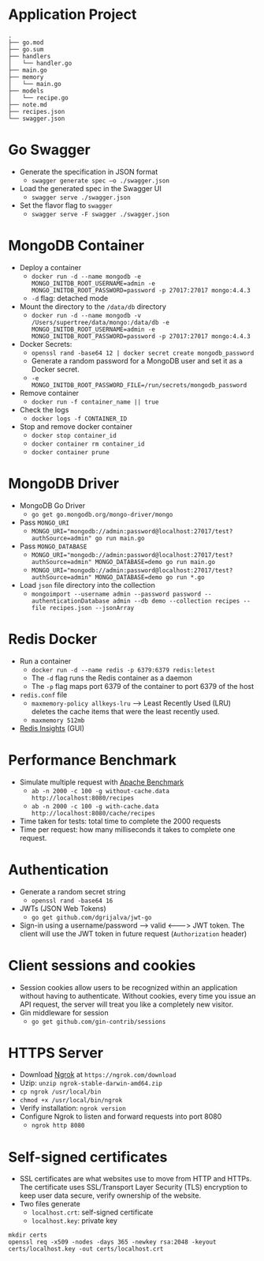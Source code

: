 # Application Project
```
.
├── go.mod
├── go.sum
├── handlers
│   └── handler.go
├── main.go
├── memory
│   └── main.go
├── models
│   └── recipe.go
├── note.md
├── recipes.json
└── swagger.json
```

# Go Swagger
- Generate the specification in JSON format
  - `swagger generate spec –o ./swagger.json`
- Load the generated spec in the Swagger UI
  - `swagger serve ./swagger.json`
- Set the flavor flag to `swagger`
  - `swagger serve -F swagger ./swagger.json`

# MongoDB Container
- Deploy a container
  - `docker run -d --name mongodb -e MONGO_INITDB_ROOT_USERNAME=admin -e MONGO_INITDB_ROOT_PASSWORD=password -p 27017:27017 mongo:4.4.3`
  - `-d` flag: detached mode
- Mount the directory to the `/data/db` directory
  - `docker run -d --name mongodb -v /Users/supertree/data/mongo:/data/db -e MONGO_INITDB_ROOT_USERNAME=admin -e MONGO_INITDB_ROOT_PASSWORD=password -p 27017:27017 mongo:4.4.3`
- Docker Secrets: 
  - `openssl rand -base64 12 | docker secret create mongodb_password`
  - Generate a random password for a MongoDB user and set it as a Docker secret.
  - `-e MONGO_INITDB_ROOT_PASSWORD_FILE=/run/secrets/mongodb_password`
- Remove container
  - `docker run -f container_name || true`
- Check the logs
  - `docker logs -f CONTAINER_ID`
- Stop and remove docker container
  - `docker stop container_id`
  - `docker container rm container_id`
  - `docker container prune`

# MongoDB Driver
- MongoDB Go Driver
  - `go get go.mongodb.org/mongo-driver/mongo`
- Pass `MONGO_URI`
  - `MONGO_URI="mongodb://admin:password@localhost:27017/test?authSource=admin" go run main.go`
- Pass `MONGO_DATABASE`
  - `MONGO_URI="mongodb://admin:password@localhost:27017/test?authSource=admin" MONGO_DATABASE=demo go run main.go`
  - `MONGO_URI="mongodb://admin:password@localhost:27017/test?authSource=admin" MONGO_DATABASE=demo go run *.go`
- Load `json` file directory into the collection
  - `mongoimport --username admin --password password --authenticationDatabase admin --db demo --collection recipes --file recipes.json --jsonArray`

# Redis Docker
- Run a container
  - `docker run -d --name redis -p 6379:6379 redis:letest`
  - The `-d` flag runs the Redis container as a daemon
  - The `-p` flag maps port 6379 of the container to port 6379 of the host
- `redis.conf` file
  - `maxmemory-policy allkeys-lru` --> Least Recently Used (LRU) deletes the cache items that were the least recently used.
  - `maxmemory 512mb`
- [Redis Insights](https://redislabs.com/fr/redis-enterprise/redis-insight/) (GUI)

# Performance Benchmark
- Simulate multiple request with [Apache Benchmark](https://httpd.apache.org/docs/2.4/programs/ab.html)
  - `ab -n 2000 -c 100 -g without-cache.data http://localhost:8080/recipes`
  - `ab -n 2000 -c 100 -g with-cache.data http://localhost:8080/cache/recipes`
- Time taken for tests: total time to complete the 2000 requests
- Time per request: how many milliseconds it takes to complete one request.

# Authentication
- Generate a random secret string
  - `openssl rand -base64 16`
- JWTs (JSON Web Tokens)
  - `go get github.com/dgrijalva/jwt-go`
- Sign-in using a username/password --> valid <---> JWT token. The client will use the JWT token in future request (`Authorization` header)

# Client sessions and cookies
- Session cookies allow users to be recognized within an application without having to authenticate. Without cookies, every time you issue an API request, the server will treat you like a completely new visitor.
- Gin middleware for session
  - `go get github.com/gin-contrib/sessions`

# HTTPS Server
- Download [Ngrok](https://ngrok.com/download) at `https://ngrok.com/download`
- Uzip: `unzip ngrok-stable-darwin-amd64.zip`
- `cp ngrok /usr/local/bin`
- `chmod +x /usr/local/bin/ngrok`
- Verify installation: `ngrok version`
- Configure Ngrok to listen and forward requests into port 8080
  - `ngrok http 8080`

# Self-signed certificates
- SSL certificates are what websites use to move from HTTP and HTTPs. The certificate uses SSL/Transport Layer Security (TLS) encryption to keep user data secure, verify ownership of the website.
- Two files generate
  - `localhost.crt`: self-signed certificate
  - `localhost.key`: private key
```
mkdir certs
openssl req -x509 -nodes -days 365 -newkey rsa:2048 -keyout certs/localhost.key -out certs/localhost.crt
```